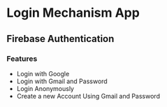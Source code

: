# Login Mechanism App

## Firebase Authentication

### Features

<ul>
<li>Login with Google</li>
<li>Login with Gmail and Password</li>
<li>Login Anonymously</li>
<li>Create a new Account Using Gmail and Password</li>
</ul>




